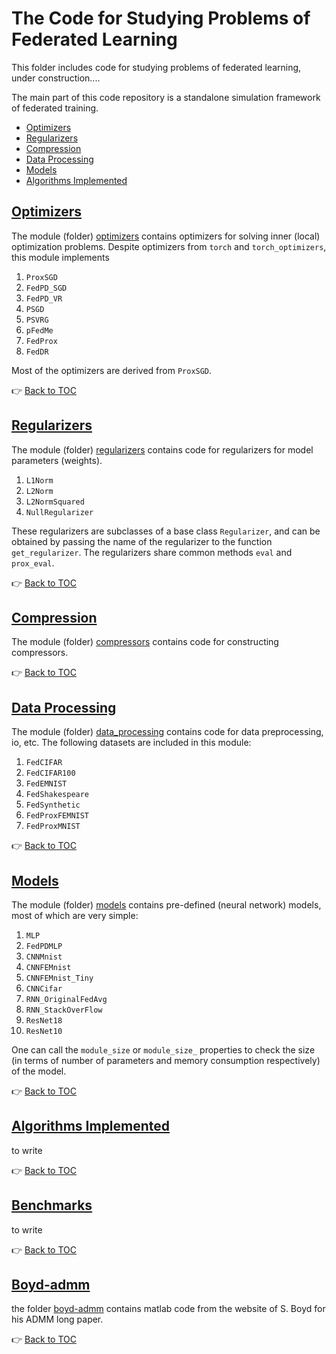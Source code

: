 # <a name="top"></a> The Code for Studying Problems of Federated Learning

This folder includes code for studying problems of federated learning, under construction....

The main part of this code repository is a standalone simulation framework of federated training.

<!-- toc -->

- [Optimizers](#optimizers)
- [Regularizers](#regularizers)
- [Compression](#compression)
- [Data Processing](#data-processing)
- [Models](#models)
- [Algorithms Implemented](#algorithms-implemented)

<!-- tocstop -->

## [Optimizers](optimizers/)
The module (folder) [optimizers](optimizers/) contains optimizers for solving inner (local) optimization problems. Despite optimizers from `torch` and `torch_optimizers`, this module implements

1. `ProxSGD`
2. `FedPD_SGD`
3. `FedPD_VR`
4. `PSGD`
5. `PSVRG`
6. `pFedMe`
7. `FedProx`
8. `FedDR`

Most of the optimizers are derived from `ProxSGD`.

:point_right: [Back to TOC](#top)

## [Regularizers](regularizers/)

The module (folder) [regularizers](regularizers/) contains code for regularizers for model parameters (weights).

1. `L1Norm`
2. `L2Norm`
3. `L2NormSquared`
4. `NullRegularizer`

These regularizers are subclasses of a base class `Regularizer`, and can be obtained by passing the name of the regularizer to the function `get_regularizer`. The regularizers share common methods `eval` and `prox_eval`.

:point_right: [Back to TOC](#top)

## [Compression](compressors/)

The module (folder) [compressors](compressors/) contains code for constructing compressors.

:point_right: [Back to TOC](#top)

## [Data Processing](data_processing/)

The module (folder) [data_processing](data_processing/) contains code for data preprocessing, io, etc. The following datasets are included in this module:

1. `FedCIFAR`
2. `FedCIFAR100`
3. `FedEMNIST`
4. `FedShakespeare`
5. `FedSynthetic`
6. `FedProxFEMNIST`
7. `FedProxMNIST`

:point_right: [Back to TOC](#top)

## [Models](models/)

The module (folder) [models](models/) contains pre-defined (neural network) models, most of which are very simple:

1. `MLP`
2. `FedPDMLP`
3. `CNNMnist`
4. `CNNFEMnist`
5. `CNNFEMnist_Tiny`
6. `CNNCifar`
7. `RNN_OriginalFedAvg`
8. `RNN_StackOverFlow`
9. `ResNet18`
10. `ResNet10`

One can call the `module_size` or `module_size_` properties to check the size (in terms of number of parameters and memory consumption respectively) of the model.

:point_right: [Back to TOC](#top)

## [Algorithms Implemented](algorithms/)
to write

:point_right: [Back to TOC](#top)

## [Benchmarks](/benchmarks)
to write

:point_right: [Back to TOC](#top)

## [Boyd-admm](algorithms/boyd-admm/)

the folder [boyd-admm](algorithms/boyd-admm/) contains matlab code from the website of S. Boyd for his ADMM long paper.

:point_right: [Back to TOC](#top)
